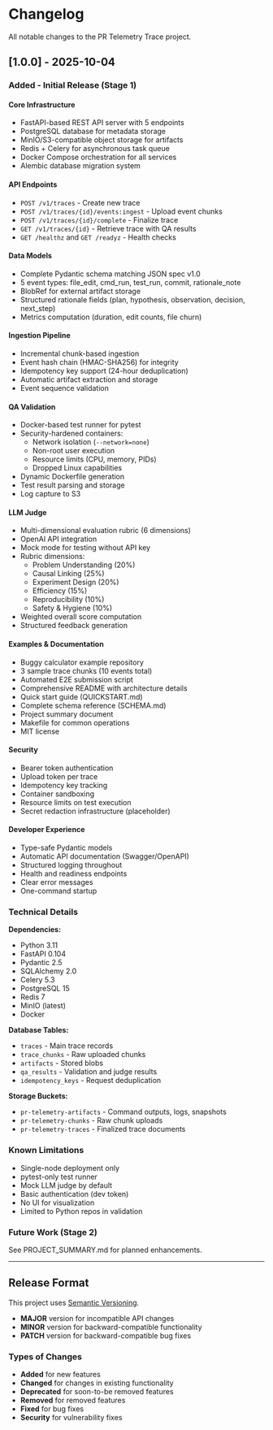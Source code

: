 # Changelog

All notable changes to the PR Telemetry Trace project.

## [1.0.0] - 2025-10-04

### Added - Initial Release (Stage 1)

#### Core Infrastructure
- FastAPI-based REST API server with 5 endpoints
- PostgreSQL database for metadata storage
- MinIO/S3-compatible object storage for artifacts
- Redis + Celery for asynchronous task queue
- Docker Compose orchestration for all services
- Alembic database migration system

#### API Endpoints
- `POST /v1/traces` - Create new trace
- `POST /v1/traces/{id}/events:ingest` - Upload event chunks
- `POST /v1/traces/{id}/complete` - Finalize trace
- `GET /v1/traces/{id}` - Retrieve trace with QA results
- `GET /healthz` and `GET /readyz` - Health checks

#### Data Models
- Complete Pydantic schema matching JSON spec v1.0
- 5 event types: file_edit, cmd_run, test_run, commit, rationale_note
- BlobRef for external artifact storage
- Structured rationale fields (plan, hypothesis, observation, decision, next_step)
- Metrics computation (duration, edit counts, file churn)

#### Ingestion Pipeline
- Incremental chunk-based ingestion
- Event hash chain (HMAC-SHA256) for integrity
- Idempotency key support (24-hour deduplication)
- Automatic artifact extraction and storage
- Event sequence validation

#### QA Validation
- Docker-based test runner for pytest
- Security-hardened containers:
  - Network isolation (`--network=none`)
  - Non-root user execution
  - Resource limits (CPU, memory, PIDs)
  - Dropped Linux capabilities
- Dynamic Dockerfile generation
- Test result parsing and storage
- Log capture to S3

#### LLM Judge
- Multi-dimensional evaluation rubric (6 dimensions)
- OpenAI API integration
- Mock mode for testing without API key
- Rubric dimensions:
  - Problem Understanding (20%)
  - Causal Linking (25%)
  - Experiment Design (20%)
  - Efficiency (15%)
  - Reproducibility (10%)
  - Safety & Hygiene (10%)
- Weighted overall score computation
- Structured feedback generation

#### Examples & Documentation
- Buggy calculator example repository
- 3 sample trace chunks (10 events total)
- Automated E2E submission script
- Comprehensive README with architecture details
- Quick start guide (QUICKSTART.md)
- Complete schema reference (SCHEMA.md)
- Project summary document
- Makefile for common operations
- MIT license

#### Security
- Bearer token authentication
- Upload token per trace
- Idempotency key tracking
- Container sandboxing
- Resource limits on test execution
- Secret redaction infrastructure (placeholder)

#### Developer Experience
- Type-safe Pydantic models
- Automatic API documentation (Swagger/OpenAPI)
- Structured logging throughout
- Health and readiness endpoints
- Clear error messages
- One-command startup

### Technical Details

**Dependencies:**
- Python 3.11
- FastAPI 0.104
- Pydantic 2.5
- SQLAlchemy 2.0
- Celery 5.3
- PostgreSQL 15
- Redis 7
- MinIO (latest)
- Docker

**Database Tables:**
- `traces` - Main trace records
- `trace_chunks` - Raw uploaded chunks
- `artifacts` - Stored blobs
- `qa_results` - Validation and judge results
- `idempotency_keys` - Request deduplication

**Storage Buckets:**
- `pr-telemetry-artifacts` - Command outputs, logs, snapshots
- `pr-telemetry-chunks` - Raw chunk uploads
- `pr-telemetry-traces` - Finalized trace documents

### Known Limitations

- Single-node deployment only
- pytest-only test runner
- Mock LLM judge by default
- Basic authentication (dev token)
- No UI for visualization
- Limited to Python repos in validation

### Future Work (Stage 2)

See PROJECT_SUMMARY.md for planned enhancements.

---

## Release Format

This project uses [Semantic Versioning](https://semver.org/).

- **MAJOR** version for incompatible API changes
- **MINOR** version for backward-compatible functionality
- **PATCH** version for backward-compatible bug fixes

### Types of Changes

- **Added** for new features
- **Changed** for changes in existing functionality
- **Deprecated** for soon-to-be removed features
- **Removed** for removed features
- **Fixed** for bug fixes
- **Security** for vulnerability fixes

